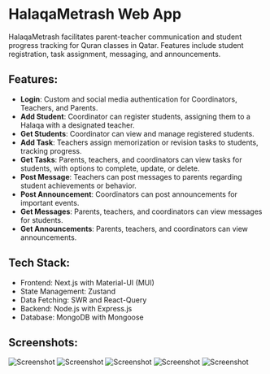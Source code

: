 # HalaqaMetrash Web App

HalaqaMetrash facilitates parent-teacher communication and student progress tracking for Quran classes in Qatar. Features include student registration, task assignment, messaging, and announcements.

## Features:
- **Login**: Custom and social media authentication for Coordinators, Teachers, and Parents.
- **Add Student**: Coordinator can register students, assigning them to a Halaqa with a designated teacher.
- **Get Students**: Coordinator can view and manage registered students.
- **Add Task**: Teachers assign memorization or revision tasks to students, tracking progress.
- **Get Tasks**: Parents, teachers, and coordinators can view tasks for students, with options to complete, update, or delete.
- **Post Message**: Teachers can post messages to parents regarding student achievements or behavior.
- **Post Announcement**: Coordinators can post announcements for important events.
- **Get Messages**: Parents, teachers, and coordinators can view messages for students.
- **Get Announcements**: Parents, teachers, and coordinators can view announcements.

## Tech Stack:
- Frontend: Next.js with Material-UI (MUI)
- State Management: Zustand
- Data Fetching: SWR and React-Query
- Backend: Node.js with Express.js
- Database: MongoDB with Mongoose

## Screenshots:
![Screenshot](https://i.imgur.com/1NuWK8i.png)
![Screenshot](https://i.imgur.com/thlQoiU.png)
![Screenshot](https://i.imgur.com/kpH5vQt.png)
![Screenshot](https://i.imgur.com/DEpdZE3.png)
![Screenshot](https://i.imgur.com/xgtJ8dQ.png)
